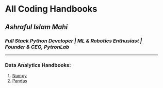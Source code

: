 # All Coding Handbooks 
## *Ashraful Islam Mahi*
### *Full Stack Python Developer | ML & Robotics Enthusiast | Founder & CEO, PytronLab*
---

### Data Analytics Handbooks:
1. [Numpy](https://github.com/aimG313/All-Handbooks/blob/main/1.Numpy/numpy_essential.ipynb) 
2. [Pandas](https://github.com/aimG313/All-Handbooks/blob/main/2.Pandas/pandas_essential.ipynb) 

 
